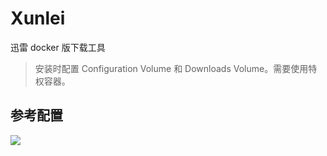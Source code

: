 # Xunlei

迅雷 docker 版下载工具

>安装时配置 Configuration Volume 和 Downloads Volume。需要使用特权容器。

## 参考配置

![](https://ghproxy.com/https://raw.githubusercontent.com/qwerty00007/xchart/main/assets/xunlei_readme.jpg)
